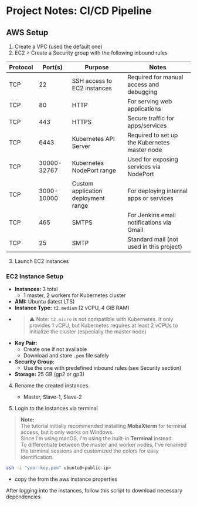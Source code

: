 # Project Notes: CI/CD Pipeline

## AWS Setup
1. Create a VPC (used the default one)
2. EC2 > Create a Security group with the following inbound rules

| Protocol | Port(s)        | Purpose                                                                 | Notes                                             |
|----------|----------------|-------------------------------------------------------------------------|---------------------------------------------------|
| TCP      | 22             | SSH access to EC2 instances                                             | Required for manual access and debugging          |
| TCP      | 80             | HTTP                                                                    | For serving web applications                      |
| TCP      | 443            | HTTPS                                                                   | Secure traffic for apps/services                  |
| TCP      | 6443           | Kubernetes API Server                                                   | Required to set up the Kubernetes master node     |
| TCP      | 30000-32767    | Kubernetes NodePort range                                               | Used for exposing services via NodePort           |
| TCP      | 3000-10000     | Custom application deployment range                                     | For deploying internal apps or services           |
| TCP      | 465            | SMTPS                                                                   | For Jenkins email notifications via Gmail         |
| TCP      | 25             | SMTP                                                                    | Standard mail (not used in this project)          |


3. Launch EC2 instances
  ### EC2 Instance Setup
  - **Instances:** 3 total  
    - 1 master, 2 workers for Kubernetes cluster
  - **AMI:** Ubuntu (latest LTS)
  - **Instance Type:** `t2.medium` (2 vCPU, 4 GiB RAM)
  - > ⚠️ Note: `t2.micro` is not compatible with Kubernetes. It only provides 1 vCPU, but Kubernetes requires at least 2 vCPUs to initialize the cluster (especially the master node)
  - **Key Pair:**  
    - Create one if not available  
    - Download and store `.pem` file safely  
  - **Security Group:**  
    - Use the one with predefined inbound rules (see Security section)
  - **Storage:** 25 GB (gp2 or gp3)

4. Rename the created instances.
    - Master, Slave-1, Slave-2
  
5. Login to the instances via terminal
  > **Note:**  
  > The tutorial initially recommended installing **MobaXterm** for terminal access, but it only works on Windows.  
  > Since I'm using macOS, I'm using the built-in **Terminal** instead.  
  > To differentiate between the master and worker nodes, I've renamed the terminal sessions and customized the colors for easy identification.

```bash
ssh -i "your-key.pem" ubuntu@<public-ip>
```
  - copy the <public-ip> from the aws instance properties

After logging into the instances, follow this script to download necessary dependencies





